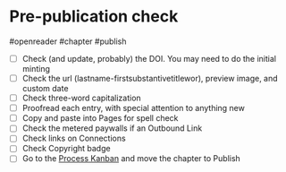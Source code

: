 # Pre-publication check

#openreader #chapter #publish

- [ ] Check (and update, probably) the DOI. You may need to do the initial minting
- [ ] Check the url (lastname-firstsubstantivetitlewor), preview image, and custom date
- [ ] Check three-word capitalization
- [ ] Proofread each entry, with special attention to anything new
- [ ] Copy and paste into Pages for spell check
- [ ] Check the metered paywalls if an Outbound Link
- [ ] Check links on Connections
- [ ] Check Copyright badge
- [ ] Go to the [Process Kanban](x-icabmobile://x-callback-url/open?url=https://airtable.com/tblqaFC7NIu8c0kQW/viwmFAzlPEXfq7Us4?blocks=hide) and move the chapter to Publish